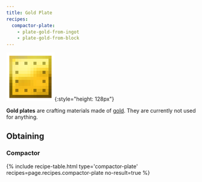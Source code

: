 ```yaml
---
title: Gold Plate
recipes:
  compactor-plate:
    - plate-gold-from-ingot
    - plate-gold-from-block
---
```


![Gold plate](/assets/images/thermal-foundation/plate-gold.png){:style="height: 128px"}


**Gold plates** are crafting materials made of
[gold](https://minecraft.gamepedia.com/Gold_Ingot). They are currently not used
for anything.


Obtaining
---------

### Compactor
{% include recipe-table.html type='compactor-plate' recipes=page.recipes.compactor-plate no-result=true %}
